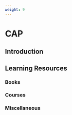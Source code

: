 ```yaml
---
weight: 9
---
```


# CAP

## Introduction



## Learning Resources



### Books

### Courses

### Miscellaneous